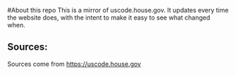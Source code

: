 #About this repo
This is a mirror of uscode.house.gov.  It updates every time the website does,
with the intent to make it easy to see what changed when.

## Sources:
Sources come from https://uscode.house.gov